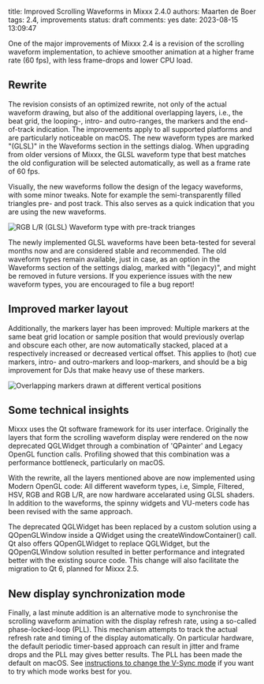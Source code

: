 title: Improved Scrolling Waveforms in Mixxx 2.4.0
authors: Maarten de Boer
tags: 2.4, improvements
status: draft
comments: yes
date: 2023-08-15 13:09:47

One of the major improvements of Mixxx 2.4 is a revision of the scrolling waveform implementation, to achieve smoother animation at a higher frame rate (60 fps), with less frame-drops and lower CPU load.

## Rewrite

The revision consists of an optimized rewrite, not only of the actual waveform drawing, but also of the additional overlapping layers, i.e., the beat grid, the looping-, intro- and outro-ranges, the markers and the end-of-track indication. The improvements apply to all supported platforms and are particularly noticeable on macOS. The new waveform types are marked "(GLSL)" in the Waveforms section in the settings dialog. When upgrading from older versions of Mixxx, the GLSL waveform type that best matches the old configuration will be selected automatically, as well as a frame rate of 60 fps.

Visually, the new waveforms follow the design of the legacy waveforms, with some minor tweaks. Note for example the semi-transparently filled triangles pre- and post track. This also serves as a quick indication that you are using the new waveforms.

![RGB L/R (GLSL) Waveform type with pre-track trianges]({static}/images/news/glsl-rgb-lr-waveform.png)

The newly implemented GLSL waveforms have been beta-tested for several months now and are considered stable and recommended. The old waveform types remain available, just in case, as an option in the Waveforms section of the settings dialog, marked with "(legacy)", and might be removed in future versions. If you experience issues with the new waveform types, you are encouraged to file a bug report!

## Improved marker layout

Additionally, the markers layer has been improved: Multiple markers at the same beat grid location or sample position that would previously overlap and obscure each other, are now automatically stacked, placed at a respectively increased or decreased vertical offset. This applies to (hot) cue markers, intro- and outro-markers and loop-markers, and should be a big improvement for DJs that make heavy use of these markers.

![Overlapping markers drawn at different vertical positions]({static}/images/news/overlapping-markers.png)

## Some technical insights

Mixxx uses the Qt software framework for its user interface. Originally the layers that form the scrolling waveform display were rendered on the now deprecated QGLWidget through a combination of 'QPainter' and Legacy OpenGL function calls. Profiling showed that this combination was a performance bottleneck, particularly on macOS.

With the rewrite, all the layers mentioned above are now implemented using Modern OpenGL code: All different waveform types, i.e, Simple, Filtered, HSV, RGB and RGB L/R, are now hardware accelarated using GLSL shaders. In addition to the waveforms, the spinny widgets and VU-meters code has been revised with the same approach.

The deprecated QGLWidget has been replaced by a custom solution using a QOpenGLWindow inside a QWidget using the createWindowContainer() call. Qt also offers QOpenGLWidget to replace QGLWidget, but the QOpenGLWindow solution resulted in better performance and integrated better with the existing source code. This change will also facilitate the migration to Qt 6, planned for Mixxx 2.5.

## New display synchronization mode

Finally, a last minute addition is an alternative mode to synchronise the scrolling waveform animation with the display refresh rate, using a so-called phase-locked-loop (PLL). This mechanism attempts to track the actual refresh rate and timing of the display automatically. On particular hardware, the default periodic timer-based approach can result in jitter and frame drops and the PLL may gives better results. The PLL has been made the default on macOS. See [instructions to change the V-Sync mode](https://github.com/mixxxdj/mixxx/wiki/Changing-the-VSync-Mode-for-Scrolling-Waveforms) if you want to try which mode works best for you.
